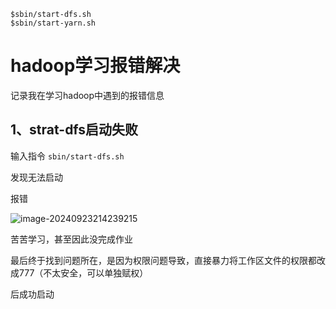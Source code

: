 ```
$sbin/start-dfs.sh 
$sbin/start-yarn.sh 
```





# hadoop学习报错解决

记录我在学习hadoop中遇到的报错信息

## 1、strat-dfs启动失败

输入指令 `sbin/start-dfs.sh`

发现无法启动 

报错

![image-20240923214239215](http://image.aaaieee.cn/image/image-20240923214239215.png)

苦苦学习，甚至因此没完成作业

最后终于找到问题所在，是因为权限问题导致，直接暴力将工作区文件的权限都改成777（不太安全，可以单独赋权）

后成功启动
